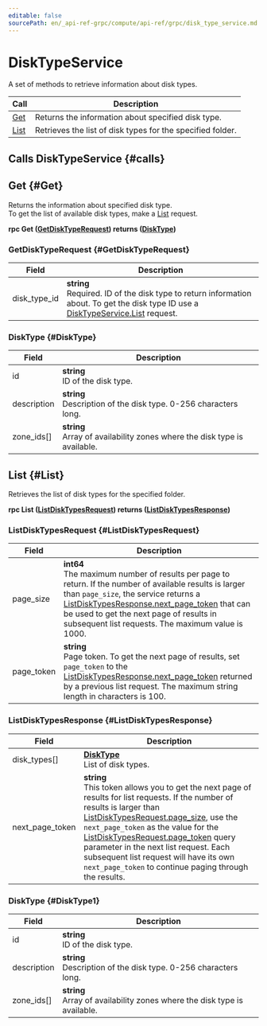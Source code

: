 ```yaml
---
editable: false
sourcePath: en/_api-ref-grpc/compute/api-ref/grpc/disk_type_service.md
---
```


# DiskTypeService

A set of methods to retrieve information about disk types.

| Call | Description |
| --- | --- |
| [Get](#Get) | Returns the information about specified disk type. |
| [List](#List) | Retrieves the list of disk types for the specified folder. |

## Calls DiskTypeService {#calls}

## Get {#Get}

Returns the information about specified disk type. <br>To get the list of available disk types, make a [List](#List) request.

**rpc Get ([GetDiskTypeRequest](#GetDiskTypeRequest)) returns ([DiskType](#DiskType))**

### GetDiskTypeRequest {#GetDiskTypeRequest}

Field | Description
--- | ---
disk_type_id | **string**<br>Required. ID of the disk type to return information about. To get the disk type ID use a [DiskTypeService.List](#List) request. 


### DiskType {#DiskType}

Field | Description
--- | ---
id | **string**<br>ID of the disk type. 
description | **string**<br>Description of the disk type. 0-256 characters long. 
zone_ids[] | **string**<br>Array of availability zones where the disk type is available. 


## List {#List}

Retrieves the list of disk types for the specified folder.

**rpc List ([ListDiskTypesRequest](#ListDiskTypesRequest)) returns ([ListDiskTypesResponse](#ListDiskTypesResponse))**

### ListDiskTypesRequest {#ListDiskTypesRequest}

Field | Description
--- | ---
page_size | **int64**<br>The maximum number of results per page to return. If the number of available results is larger than `page_size`, the service returns a [ListDiskTypesResponse.next_page_token](#ListDiskTypesResponse) that can be used to get the next page of results in subsequent list requests. The maximum value is 1000.
page_token | **string**<br>Page token. To get the next page of results, set `page_token` to the [ListDiskTypesResponse.next_page_token](#ListDiskTypesResponse) returned by a previous list request. The maximum string length in characters is 100.


### ListDiskTypesResponse {#ListDiskTypesResponse}

Field | Description
--- | ---
disk_types[] | **[DiskType](#DiskType1)**<br>List of disk types. 
next_page_token | **string**<br>This token allows you to get the next page of results for list requests. If the number of results is larger than [ListDiskTypesRequest.page_size](#ListDiskTypesRequest), use the `next_page_token` as the value for the [ListDiskTypesRequest.page_token](#ListDiskTypesRequest) query parameter in the next list request. Each subsequent list request will have its own `next_page_token` to continue paging through the results. 


### DiskType {#DiskType1}

Field | Description
--- | ---
id | **string**<br>ID of the disk type. 
description | **string**<br>Description of the disk type. 0-256 characters long. 
zone_ids[] | **string**<br>Array of availability zones where the disk type is available. 


